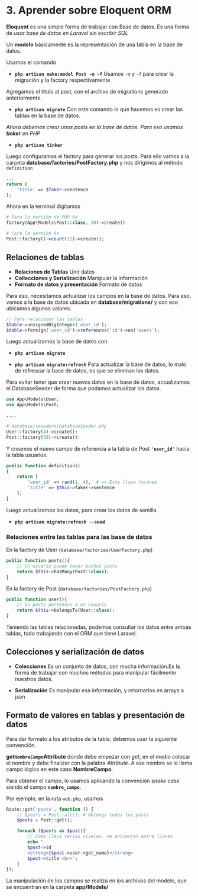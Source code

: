 # 3. Aprender sobre Eloquent ORM

**Eloquent** es una simple forma de trabajar con Base de datos. Es una forma de _usar base de datos en Laravel sin escribir SQL_

Un **modelo** básicamente es la representación de una tabla en la base de datos.

Usamos el comando

- **`php artisan make:model Post -m -f`** Usamos `-m` y `-f` para crear la migración y la factory respectivamente

Agregamos el título al post, con el archivo de migrations generado anteriormente.

- **`php artisan migrate`** Con este comando lo que hacemos es crear las tablas en la base de datos.

_Ahora debemos crear unos posts en la base de datos. Para eso usamos **tinker** en PHP_

- **`php artisan tinker`**

Luego configuramos el factory para generar los posts. Para ello vamos a la carpeta **database/factories/PostFactory.php** y nos dirigimos al método `definition`

```php
...
return [
    'title' => $faker->sentence
];
```

Ahora en la terminal digitamos

```php
# Para la versión de PHP 6x
factory(App\Models\Post::class, 30)->create()

# Para la versión 8x
Post::factory()->count(12)->create();
```

## Relaciones de tablas

- **Relaciones de Tablas** Unir datos
- **Collecciones y Serialización** Manipular la información
- **Formato de datos y presentación** Formato de datos

Para eso, necesitamos actualizar los campos en la base de datos. Para eso, vamos a la base de datos ubicada en **database/migrations/** y con eso ubicamos algunos valores.

```php
// Para relacionar las tablas
$table->unsignedBigInteger('user_id');
$table->foreign('user_id')->references('id')->on('users');
```

Luego actualizamos la base de datos con

- **`php artisan migrate`**

- **`php artisan migrate:refresh`** Para actualizar la base de datos, lo malo de refrescar la base de datos, es que se eliminan los datos.

Para evitar tener que crear nuevos datos en la base de datos, actualizamos el DatabaseSeeder de forma que podamos actualizar los datos.

```php
use App\Models\User;
use App\Models\Post;

....

# database/seeeders/DatabaseSeeder.php
User::factory(4)->create();
Post::factory(30)->create();
```

Y creamos el nuevo campo de referencia a la tabla de Post **`'user_id'`** hacia la tabla usuarios.

```php
public function definition()
{
    return [
        'user_id' => rand(1, 4),  # <= Este llave foránea
        'title' => $this->faker->sentence
    ];
}
```

Luego actualizamos los datos, para crear los datos de semilla.

- **`php artisan migrate:refresh --seed`**

### Relaciones entre las tablas para las base de datos

En la factory de User (`database/factories/UserFactory.php`)

```php
public function posts(){
    // Un usuario puede tener muchos posts
    return $this->hasMany(Post::class);
}
```

En la factory de Post (`database/factories/PostFactory.php`)

```php
public function user(){
    // Un posts pertenece a un usuario
    return $this->belongsTo(User::class);
}
```

Teniendo las tablas relacionadas, podemos consultar los datos entre ambas tablas, todo trabajando con el ORM que tiene Laravel.

## Colecciones y serialización de datos

- **Colecciones** Es un conjunto de datos, con mucha información.Es la forma de trabajar con muchos métodos para manipular fácilmente nuestros datos.

- **Serialización** Es manipular esa información, y retornarlos en arrays o json

## Formato de valores en tablas y presentación de datos

Para dar formato a los atributos de la tabla, debemos usar la siguiente convención.

**get`NombreCampo`Attribute** donde debe empezar con _get_, en el medio colocar el nombre y debe finalizar con la palabra _Attribute_. A ese nombre se le llama campo lógico en este caso **NombreCampo**.

Para obtener el campo, lo usamos aplicando la convención _snake case_ siendo el campo **`nombre_campo`**.

Por ejemplo, en la ruta `web.php`, usamos

```php
Route::get('posts', function () {
    // $posts = Post::all(); # Obtengo todos los posts
    $posts = Post::get();

    foreach ($posts as $post){
        // Como lleva varios niveles, se encierran entre llaves
        echo "
        $post->id
        <strong>{$post->user->get_name}</strong>
        $post->title <br>";
    }
});
```

La manipulación de los campos se realiza en los archivos del modelo, que se encuentran en la carpeta **app/Models/**
